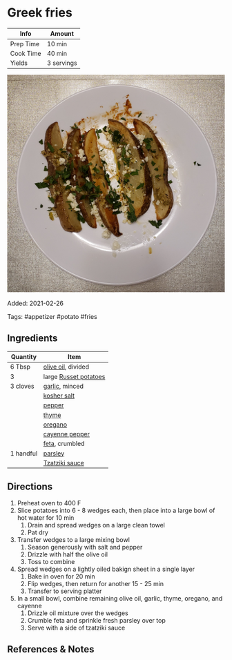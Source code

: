 # Greek fries

| Info      | Amount     |
| --------- | ---------- |
| Prep Time | 10 min     |
| Cook Time | 40 min     |
| Yields    | 3 servings |

![Greek fries](../_assets/greek-fries.jpg)

Added: 2021-02-26

Tags: #appetizer #potato #fries

## Ingredients

| Quantity  | Item                                                  |
| --------- | ----------------------------------------------------- |
| 6 Tbsp    | [olive oil](../_ingredients/olive%20oil.md), divided  |
| 3         | large [Russet potatoes](../_ingredients/potato.md)    |
| 3 cloves  | [garlic](../_ingredients/garlic.md), minced           |
|           | [kosher salt](../_ingredients/kosher%20salt.md)       |
|           | [pepper](../_ingredients/pepper.md)                   |
|           | [thyme](../_ingredients/thyme.md)                     |
|           | [oregano](../_ingredients/oregano.md)                 |
|           | [cayenne pepper](../_ingredients/cayenne%20pepper.md) |
|           | [feta](../_ingredients/feta.md), crumbled             |
| 1 handful | [parsley](../_ingredients/parsley.md)                 |
|           | [Tzatziki sauce](../tzatziki%20sauce.md)              |

## Directions

1. Preheat oven to 400 F
2. Slice potatoes into 6 - 8 wedges each, then place into a large bowl of hot water for 10 min
    1. Drain and spread wedges on a large clean towel
    2. Pat dry
3. Transfer wedges to a large mixing bowl
    1. Season generously with salt and pepper
    2. Drizzle with half the olive oil
    3. Toss to combine
4. Spread wedges on a lightly oiled bakign sheet in a single layer
    1. Bake in oven for 20 min
    2. Flip wedges, then return for another 15 - 25 min
    3. Transfer to serving platter
5. In a small bowl, combine remaining olive oil, garlic, thyme, oregano, and cayenne
    1. Drizzle oil mixture over the wedges
    2. Crumble feta and sprinkle fresh parsley over top
    3. Serve with a side of tzatziki sauce

## References & Notes

[^1]: [Original recipe](https://www.themediterraneandish.com/greek-style-oven-fries/)

[^2]: Do not skip soaking the potato wedges in hot water, this helps get rid of the starch so that they potatoes don't stick to the pan.

[^3]: Leftovers can be stored in the fridge in a container for 3 - 4 days.

